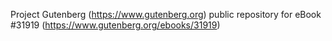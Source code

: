 Project Gutenberg (https://www.gutenberg.org) public repository for eBook #31919 (https://www.gutenberg.org/ebooks/31919)

